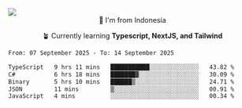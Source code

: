 
<img align = "center" src="https://readme-typing-svg.herokuapp.com?font=Fira+Code&size=25&pause=1000&color=00F713&center=true&vCenter=true&random=false&width=850&height=70&lines=Hi+There+%F0%9F%91%8B%2C+Im+Julian+Caesar;"/>
<br>

<div align = "center">
  📌 I'm from Indonesia
  
  🪴 Currently learning **Typescript, NextJS, and Tailwind**
</div>

<!--START_SECTION:waka-->

```txt
From: 07 September 2025 - To: 14 September 2025

TypeScript   9 hrs 11 mins   ███████████░░░░░░░░░░░░░░   43.82 %
C#           6 hrs 18 mins   ███████▓░░░░░░░░░░░░░░░░░   30.09 %
Binary       5 hrs 10 mins   ██████▒░░░░░░░░░░░░░░░░░░   24.71 %
JSON         11 mins         ▒░░░░░░░░░░░░░░░░░░░░░░░░   00.91 %
JavaScript   4 mins          ░░░░░░░░░░░░░░░░░░░░░░░░░   00.34 %
```

<!--END_SECTION:waka-->

